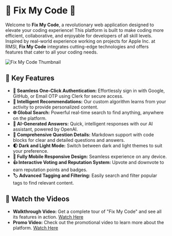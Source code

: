 # 🌟 Fix My Code 🌟

Welcome to **Fix My Code**, a revolutionary web application designed to elevate your coding experience! This platform is built to make coding more efficient, collaborative, and enjoyable for developers of all skill levels. Inspired by real-world experience working on projects for Apple Inc. at RMSI, **Fix My Code** integrates cutting-edge technologies and offers features that cater to all your coding needs.

![Fix My Code Thumbnail](https://res.cloudinary.com/di6xkdtqb/image/upload/v1720724799/Portfolio/kpncjznukqzznfadfal8.png)

## 🚀 Key Features

- **🔐 Seamless One-Click Authentication:** Effortlessly sign in with Google, GitHub, or Email OTP using Clerk for secure access.
- **🧠 Intelligent Recommendations:** Our custom algorithm learns from your activity to provide personalized content.
- **🌐 Global Search:** Powerful real-time search to find anything, anywhere on the platform.
- **🤖 AI-Generated Answers:** Quick, intelligent responses with our AI assistant, powered by OpenAI.
- **💬 Comprehensive Question Details:** Markdown support with code blocks for clear and detailed questions and answers.
- **🌓 Dark and Light Mode:** Switch between dark and light themes to suit your preference.
- **📱 Fully Mobile Responsive Design:** Seamless experience on any device.
- **👍 Interactive Voting and Reputation System:** Upvote and downvote to earn reputation points and badges.
- **🏷️ Advanced Tagging and Filtering:** Easily search and filter popular tags to find relevant content.

## 🎥 Watch the Videos

- **Walkthrough Video:** Get a complete tour of "Fix My Code" and see all its features in action. [Watch Here](https://lnkd.in/g_HPbsQE)
- **Promo Video:** Check out the promotional video to learn more about the platform. [Watch Here](https://lnkd.in/g_HPbsQE)
